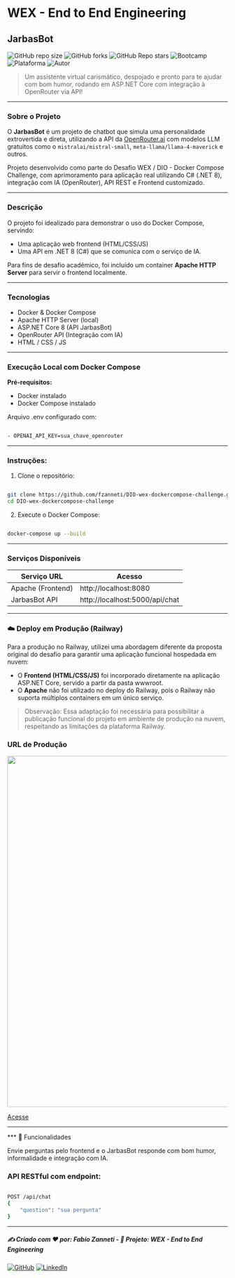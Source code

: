 # WEX - End to End Engineering

## JarbasBot

![GitHub repo size](https://img.shields.io/github/repo-size/fzanneti/wex-e2e-csharp)
![GitHub forks](https://img.shields.io/github/forks/fzanneti/wex-e2e-csharp?style=social)
![GitHub Repo stars](https://img.shields.io/github/stars/fzanneti/wex-e2e-csharp?style=social)
![Bootcamp](https://img.shields.io/badge/WEX-End--to--End%20Engineering-blueviolet?logo=vercel&logoColor=white)
![Plataforma](https://img.shields.io/badge/Powered%20by-DIO.io-red?logo=data:image/svg+xml;base64,PHN2ZyBmaWxsPSIjZmZmIiB2aWV3Qm94PSIwIDAgMzIgMzIiIHhtbG5zPSJodHRwOi8vd3d3LnczLm9yZy8yMDAwL3N2ZyI+PHBhdGggZD0iTTYuNzEgMy4yNWMtMi44OCAxLjQxLTUuMDcgNC4yMy01LjA3IDcuNzYgMCAzLjU4IDIuMjggNi43IDUuMzMgOC4xNSAxLjgzLS42MiAyLjQtMi4yNiAyLjQtMy44MSAwLS4yMy0uMDItLjQ1LS4wNS0uNjZBLjQ0LjQ0IDAgMDExMC4xIDExYy4yNC0uNzUuMTEtMS41My0uMy0yLjIyQzguOTIgNy45NiA3LjMzIDcuNSA1Ljc0IDcuNjZhNS41NSA1LjU1IDAgM)
![Autor](https://img.shields.io/badge/Autor-fzanneti-blue?style=flat-square&logo=github)

> Um assistente virtual carismático, despojado e pronto para te ajudar com bom humor, rodando em ASP.NET Core com integração à OpenRouter via API!

---

### Sobre o Projeto

O **JarbasBot** é um projeto de chatbot que simula uma personalidade extrovertida e direta, utilizando a API da [OpenRouter.ai](https://openrouter.ai) com modelos LLM gratuitos como o `mistralai/mistral-small`, `meta-llama/llama-4-maverick` e outros.

Projeto desenvolvido como parte do Desafio WEX / DIO - Docker Compose Challenge, com aprimoramento para aplicação real utilizando C# (.NET 8), integração com IA (OpenRouter), API REST e Frontend customizado.

---

### Descrição

O projeto foi idealizado para demonstrar o uso do Docker Compose, servindo:

- Uma aplicação web frontend (HTML/CSS/JS)   
- Uma API em .NET 8 (C#) que se comunica com o serviço de IA.   

Para fins de desafio acadêmico, foi incluído um container **Apache HTTP Server** para servir o frontend localmente.

---

### Tecnologias

- Docker & Docker Compose    
- Apache HTTP Server (local)     
- ASP.NET Core 8 (API JarbasBot)     
- OpenRouter API (Integração com IA)    
- HTML / CSS / JS     

---

### Execução Local com Docker Compose

**Pré-requisitos:**

- Docker instalado     
- Docker Compose instalado    

Arquivo .env configurado com:

```bash

- OPENAI_API_KEY=sua_chave_openrouter

```

---

### Instruções: 

1. Clone o repositório:

```bash

git clone https://github.com/fzanneti/DIO-wex-dockercompose-challenge.git
cd DIO-wex-dockercompose-challenge

```

2. Execute o Docker Compose:

```bash

docker-compose up --build

```

---

### Serviços Disponíveis

|Serviço	URL|Acesso|
|---|---|
|Apache (Frontend)|http://localhost:8080|
|JarbasBot API|http://localhost:5000/api/chat|

---

### ☁️ Deploy em Produção (Railway)

Para a produção no Railway, utilizei uma abordagem diferente da proposta original do desafio para garantir uma aplicação funcional hospedada em nuvem:

- O **Frontend (HTML/CSS/JS)** foi incorporado diretamente na aplicação ASP.NET Core, servido a partir da pasta wwwroot.
- O **Apache** não foi utilizado no deploy do Railway, pois o Railway não suporta múltiplos containers em um único serviço.


> Observação: Essa adaptação foi necessária para possibilitar a publicação funcional do projeto em ambiente de produção na nuvem, respeitando as limitações da plataforma Railway.

### URL de Produção

<img src="https://github.com/fzanneti/wex-dockercompose-challenge/blob/main/assets/images/Project-Jarbas-Bot.gif" width="800px">

[Acesse](https://wex-dockercompose-challenge-production.up.railway.app)

---

*** 🔗 Funcionalidades

Envie perguntas pelo frontend e o JarbasBot responde com bom humor, informalidade e integração com IA.

### API RESTful com endpoint:

```bash

POST /api/chat
{
    "question": "sua pergunta"
}

```

---

##### ✍️ Criado com ❤️ por: Fabio Zanneti - 🎯 Projeto: WEX - End to End Engineering
[![GitHub](https://img.shields.io/badge/GitHub-fzanneti-181717?style=flat&logo=github)](https://github.com/fzanneti)
[![LinkedIn](https://img.shields.io/badge/LinkedIn-fzanneti-0A66C2?style=flat&logo=linkedin&logoColor=white)](https://linkedin.com/in/fzanneti)